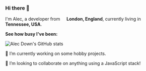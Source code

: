 ### Hi there 👋

<p>I'm Alec, a developer from <img src="https://image.flaticon.com/icons/svg/323/323329.svg" width="13"/> <b>London, England</b>, currently living in <img src="https://image.flaticon.com/icons/svg/323/323310.svg" width="13"/> <b>Tennessee, USA</b>. </p>

<p><b>See how busy I've been:</b></p>

![Alec Down's GitHub stats](https://github-readme-stats.vercel.app/api?username=acd37&show_icons=true&show_icons=true)

🔭 I’m currently working on some hobby projects. 

👯 I’m looking to collaborate on anything using a JavaScript stack!
